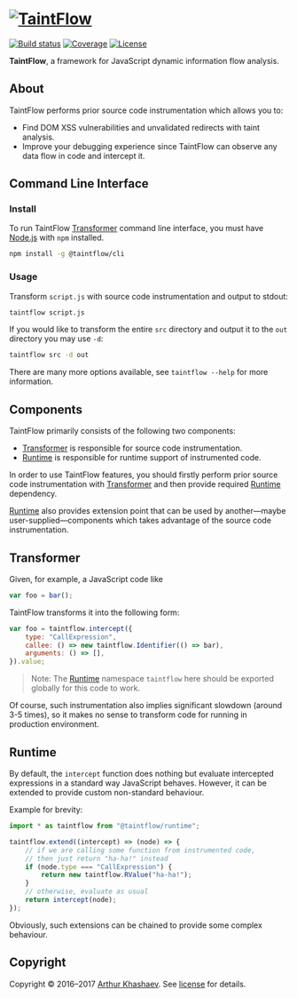 # [![TaintFlow][taintflow-logo]][TaintFlow]

[![Build status][travis-image]][travis-url]
[![Coverage][coverage-image]][coverage-url]
[![License][license-image]][license]

**TaintFlow**, a framework for JavaScript dynamic information flow analysis.

## About

TaintFlow performs prior source code instrumentation which allows you to:

* Find DOM XSS vulnerabilities and unvalidated redirects with taint analysis.
* Improve your debugging experience since TaintFlow can observe any data flow
in code and intercept it.

## Command Line Interface

### Install

To run TaintFlow [Transformer] command line interface, you must have [Node.js]
with `npm` installed.

```bash
npm install -g @taintflow/cli
```

[Node.js]: https://nodejs.org/

### Usage

Transform `script.js` with source code instrumentation and output to stdout:

```bash
taintflow script.js
```

If you would like to transform the entire `src` directory and output it to the
`out` directory you may use `-d`:

```bash
taintflow src -d out
```

There are many more options available, see `taintflow --help` for more
information.

## Components

TaintFlow primarily consists of the following two components:

* [Transformer] is responsible for source code instrumentation.
* [Runtime] is responsible for runtime support of instrumented code.

In order to use TaintFlow features, you should firstly perform prior source code
instrumentation with [Transformer] and then provide required [Runtime]
dependency.

[Runtime] also provides extension point that can be used by another—maybe
user-supplied—components which takes advantage of the source code
instrumentation.

## Transformer

Given, for example, a JavaScript code like

```javascript
var foo = bar();
```

TaintFlow transforms it into the following form:

```javascript
var foo = taintflow.intercept({
    type: "CallExpression",
    callee: () => new taintflow.Identifier(() => bar),
    arguments: () => [],
}).value;
```

> Note: The [Runtime] namespace `taintflow` here should be exported globally
> for this code to work.

Of course, such instrumentation also implies significant slowdown (around 3-5
times), so it makes no sense to transform code for running in production
environment.

## Runtime

By default, the `intercept` function does nothing but evaluate intercepted
expressions in a standard way JavaScript behaves. However, it can be extended
to provide custom non-standard behaviour.

Example for brevity:

```javascript
import * as taintflow from "@taintflow/runtime";

taintflow.extend((intercept) => (node) => {
    // if we are calling some function from instrumented code,
    // then just return "ha-ha!" instead
    if (node.type === "CallExpression") {
        return new taintflow.RValue("ha-ha!");
    }
    // otherwise, evaluate as usual
    return intercept(node);
});
```

Obviously, such extensions can be chained to provide some complex behaviour.

## Copyright

Copyright © 2016–2017 [Arthur Khashaev]. See [license] for details.

[Arthur Khashaev]: https://khashaev.ru
[TaintFlow]: https://taintflow.org
[license]: LICENSE.txt
[Transformer]: #transformer
[Runtime]: #runtime

[taintflow-logo]: https://taintflow.org/logo.svg
[travis-image]: https://travis-ci.com/Invizory/taintflow.svg?token=WkVhXoQxLrMaL8YrwSfP&branch=master
[travis-url]: https://travis-ci.com/Invizory/taintflow
[license-image]: https://img.shields.io/badge/license-MIT-green.svg
[coverage-image]: https://img.shields.io/codecov/c/token/4tjFZ3dqMH/github/Invizory/taintflow.svg
[coverage-url]: https://codecov.io/gh/Invizory/taintflow
